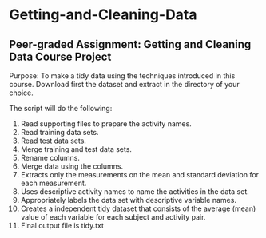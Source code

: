 # Getting-and-Cleaning-Data
## Peer-graded Assignment: Getting and Cleaning Data Course Project

Purpose: To make a tidy data using the techniques introduced in this course.
Download first the dataset and extract in the directory of your choice.

The script will do the following:

1. Read supporting files to prepare the activity names.
2. Read training data sets.
3. Read test data sets.
4. Merge training and test data sets.
5. Rename columns.
6. Merge data using the columns.
7. Extracts only the measurements on the mean and standard deviation for each measurement.
8. Uses descriptive activity names to name the activities in the data set.
9. Appropriately labels the data set with descriptive variable names.
10. Creates a independent tidy dataset that consists of the average (mean) value of each variable for each subject and activity pair.
11. Final output file is tidy.txt

